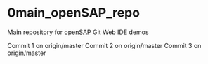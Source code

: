 # 0main_openSAP_repo
Main repository for [openSAP](http://open.sap.com) Git Web IDE demos

Commit 1 on origin/master
Commit 2 on origin/master
Commit 3 on origin/master
